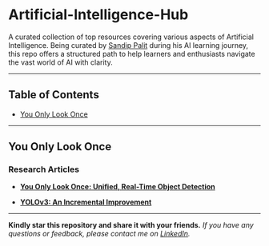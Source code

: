# Artificial-Intelligence-Hub
A curated collection of top resources covering various aspects of Artificial Intelligence. Being curated by [Sandip Palit](https://www.linkedin.com/in/sandip-palit/) during his AI learning journey, this repo offers a structured path to help learners and enthusiasts navigate the vast world of AI with clarity.

---

## Table of Contents

- [You Only Look Once](#you-only-look-once)

---

## You Only Look Once

### Research Articles


* [**You Only Look Once: Unified, Real-Time Object Detection**](https://arxiv.org/pdf/1506.02640)

* [**YOLOv3: An Incremental Improvement**](https://arxiv.org/pdf/1804.02767) 


---

**Kindly star this repository and share it with your friends.**
_If you have any questions or feedback, please contact me on [LinkedIn](https://www.linkedin.com/in/sandip-palit/)._
